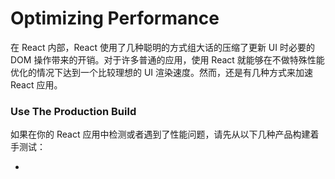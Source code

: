 # Optimizing Performance

在 React 内部，React 使用了几种聪明的方式组大话的压缩了更新 UI 时必要的 DOM 操作带来的开销。对于许多普通的应用，使用 React 就能够在不做特殊性能优化的情况下达到一个比较理想的 UI 渲染速度。然而，还是有几种方式来加速 React 应用。

### Use The Production Build

如果在你的 React 应用中检测或者遇到了性能问题，请先从以下几种产品构建着手测试：

* 